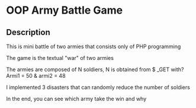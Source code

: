 # OOP Army Battle Game

## Description

This is mini battle of two armies that consists only of PHP programming

The game is the textual "war" of two armies

The armies are composed of N soldiers, N is obtained from $ _GET with? Armi1 = 50 & armi2 = 48

I implemented 3 disasters that can randomly reduce the number of soldiers

In the end, you can see which army take the win and why
